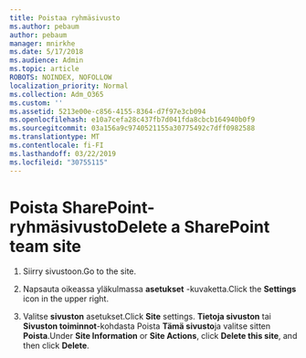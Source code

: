 ```yaml
---
title: Poistaa ryhmäsivusto
ms.author: pebaum
author: pebaum
manager: mnirkhe
ms.date: 5/17/2018
ms.audience: Admin
ms.topic: article
ROBOTS: NOINDEX, NOFOLLOW
localization_priority: Normal
ms.collection: Adm_O365
ms.custom: ''
ms.assetid: 5213e00e-c856-4155-8364-d7f97e3cb094
ms.openlocfilehash: e10a7cefa28c437fb7d041fda8cbcb164940b0f9
ms.sourcegitcommit: 03a156a9c9740521155a30775492c7dff0982588
ms.translationtype: MT
ms.contentlocale: fi-FI
ms.lasthandoff: 03/22/2019
ms.locfileid: "30755115"
---
```

# <a name="delete-a-sharepoint-team-site"></a><span data-ttu-id="10145-102">Poista SharePoint-ryhmäsivusto</span><span class="sxs-lookup"><span data-stu-id="10145-102">Delete a SharePoint team site</span></span>

1. <span data-ttu-id="10145-103">Siirry sivustoon.</span><span class="sxs-lookup"><span data-stu-id="10145-103">Go to the site.</span></span>
    
2. <span data-ttu-id="10145-104">Napsauta oikeassa yläkulmassa **asetukset** -kuvaketta.</span><span class="sxs-lookup"><span data-stu-id="10145-104">Click the **Settings** icon in the upper right.</span></span> 
    
3. <span data-ttu-id="10145-105">Valitse **sivuston** asetukset.</span><span class="sxs-lookup"><span data-stu-id="10145-105">Click **Site** settings.</span></span> <span data-ttu-id="10145-106">**Tietoja sivuston** tai **Sivuston toiminnot**-kohdasta Poista **Tämä sivusto**ja valitse sitten **Poista**.</span><span class="sxs-lookup"><span data-stu-id="10145-106">Under **Site Information** or **Site Actions**, click **Delete this site**, and then click **Delete**.</span></span>
    

